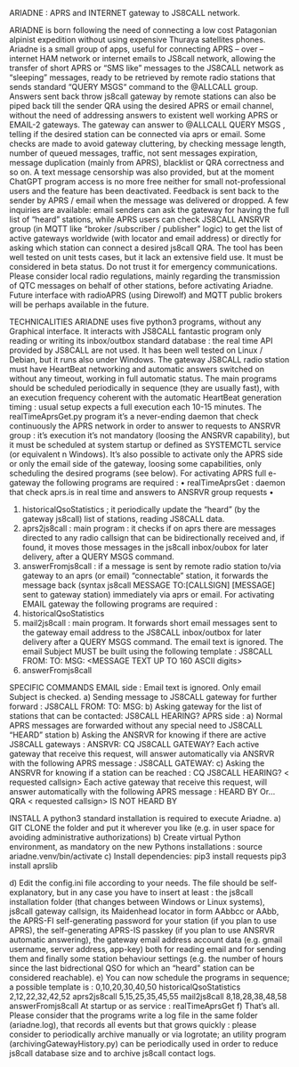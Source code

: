 ARIADNE : APRS and INTERNET gateway to JS8CALL network.

ARIADNE is born following the need of connecting a low cost Patagonian alpinist expedition without using expensive Thuraya satellites phones.
Ariadne is a small group of apps, useful for connecting APRS – over – internet HAM network or internet emails to JS8call network, allowing the transfer of short APRS or “SMS like” messages to the JS8CALL network as “sleeping” messages, ready to be retrieved by remote radio stations that sends standard “QUERY MSGS“  command to the @ALLCALL group.
Answers sent back throw js8call gateway by remote stations can also be piped back till the sender QRA using the desired APRS or email channel, without the need of addressing answers to existent well working APRS or EMAIL-2 gateways. 
The gateway can answer to  @ALLCALL QUERY MSGS , telling if the desired station can be connected via aprs or email.
Some checks are made to avoid gateway cluttering, by checking message length, number of queued messages, traffic, not sent messages expiration, message duplication (mainly from APRS), blacklist or QRA correctness and so on.
A text message censorship was also provided, but at the moment ChatGPT program access is no more free neither for small not-professional users and the feature has been deactivated.
Feedback is sent back to the sender by APRS / email when the message was delivered or dropped.
A few inquiries are available: email senders can ask the gateway for having the full list of “heard” stations, while APRS users can check JS8CALL ANSRVR group (in MQTT like “broker /subscriber / publisher” logic) to get the list of active gateways worldwide (with locator and email address) or directly for asking which station can connect a desired js8call QRA.
The tool has been well tested on unit tests cases, but it lack an extensive field use. It must be considered in beta status. Do not trust it for emergency communications.
Please consider local radio regulations, mainly regarding the transmission of QTC messages on behalf of other stations, before activating Ariadne.
Future interface with radioAPRS (using Direwolf) and MQTT public brokers will be perhaps available in the future.


TECHNICALITIES
ARIADNE uses five python3 programs, without any Graphical interface.
It interacts with JS8CALL fantastic program only reading or writing its inbox/outbox standard database : the real time API provided by JS8CALL are not used.
It has been well tested on Linux / Debian, but it runs also under Windows.
The gateway JS8CALL radio station must have HeartBeat networking and automatic answers switched on without any timeout, working in full automatic status.
The main programs should be scheduled periodically in sequence (they are usually fast), with an execution frequency coherent with the automatic HeartBeat generation timing : usual setup expects a full execution each 10-15 minutes.
The realTimeAprsGet.py program it’s a never-ending daemon that check continuously the APRS network in order to answer to requests to ANSRVR group : it’s execution it’s not mandatory (loosing the ANSRVR capability), but it must be scheduled at system startup or defined as SYSTEMCTL service (or equivalent n Windows).
It’s also possible to activate only the APRS side or only the email side of the gateway, loosing some capabilities, only scheduling the desired programs (see below).
For activating APRS full e-gateway  the following programs are required :
•	realTimeAprsGet : daemon that check aprs.is in real time and answers to ANSRVR	group requests
•	 
1)	historicalQsoStatistics ; it periodically update the “heard” (by the gateway js8call) list of stations, reading JS8CALL data.
2)	aprs2js8call : main program : it checks if on aprs  there are messages directed to any radio callsign that can be bidirectionally received and, if found, it moves those messages in the js8call inbox/oubox for later delivery, after a QUERY MSGS command.
3)	answerFromjs8call : if a message is sent by remote radio station to/via gateway to an aprs (or email) “connectable” station, it forwards the message back (syntax js8call MESSAGE TO:[CALLSIGN]  [MESSAGE] sent to gateway station) immediately via aprs or email.
For activating EMAIL gateway  the following programs are required :
1)	historicalQsoStatistics
2)	mail2js8call : main program. It forwards short email messages sent to the gateway email address to the JS8CALL inbox/outbox for later delivery after a QUERY MSGS command. The email text is ignored. The email Subject MUST be built using  the following template : JS8CALL FROM:<SENDER CALLSIGN> TO:<DESTINATION CALLSIGN> MSG: <MESSAGE TEXT UP TO 160 ASCII digits>
3)	answerFromjs8call

SPECIFIC COMMANDS
EMAIL  side :
Email text is ignored. Only email Subject is checked.
a)	Sending message to JS8CALL gateway for further forward :
JS8CALL FROM:<SENDER CALLSIGN> TO:<DESTINATION CALLSIGN> MSG: <MESSAGE TEXT >
b)	Asking gateway for the list of stations that can be contacted:
JS8CALL HEARING?
APRS side :
a)	Normal APRS messages are forwarded without any special need to JS8CALL “HEARD” station
b)	Asking the ANSRVR for knowing if there are active JS8CALL gateways :
<ASKING CALLSIGN > ANSRVR: CQ JS8CALL GATEWAY?
Each active gateway that receive this request, will answer automatically via ANSRVR with the following APRS message :
JS8CALL GATEWAY: <gateway locator> <gateway email address>
c)	Asking the ANSRVR for knowing if a station can be reached :
CQ JS8CALL HEARING? < requested callsign>
Each active gateway that receive this request, will answer automatically with the following APRS message :
<requested callsign> HEARD BY <gateway callsign> <frequency> <snr> <last contact date and UTC time>
Or…
QRA < requested callsign> IS NOT HEARD BY <gateway callsign>

INSTALL
A python3 standard installation is required to execute Ariadne.
a)	GIT CLONE the folder and put it wherever you like (e.g. in user space for avoiding administrative authorizations)
b)	Create virtual Python environment, as mandatory on the new Pythons installations :
source ariadne.venv/bin/activate
c)	Install dependencies:
pip3 install requests
pip3 install aprslib

d)	Edit the config.ini file according to your needs. The file should be self-explanatory, but in any case you have to insert at least : the js8call installation folder (that changes between Windows or Linux systems), js8call gateway callsign, its Maidenhead locator in form AAbbcc or AAbb, the APRS-FI self-generating password for your station (if you plan to use APRS), the self-generating APRS-IS passkey (if you plan to use ANSRVR automatic answering), the gateway email address account data (e.g. gmail username, server address, app-key) both for reading email and for sending them and finally some station behaviour settings (e.g. the number of hours since the last bidrectional QSO for which an “heard” station can be considered reachable).
e)	You can now schedule the programs in sequence; a possible template is :
0,10,20,30,40,50 historicalQsoStatistics
2,12,22,32,42,52 aprs2js8call
5,15,25,35,45,55 mail2js8call
8,18,28,38,48,58 answerFromjs8call
At startup or as service : realTimeAprsGet
f)	That’s all. Please consider that the programs write a log file in the same folder (ariadne.log), that records all events but that grows quickly : please consider to periodically archive manually or via logrotate; an utility program (archivingGatewayHistory.py) can be periodically used in order to reduce js8call database size and to archive js8call contact logs.

